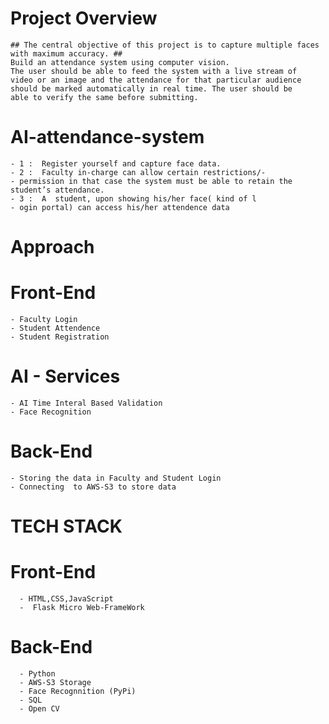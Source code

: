 # Project Overview
    ## The central objective of this project is to capture multiple faces with maximum accuracy. ##
    Build an attendance system using computer vision. 
    The user should be able to feed the system with a live stream of 
    video or an image and the attendance for that particular audience 
    should be marked automatically in real time. The user should be 
    able to verify the same before submitting.

# AI-attendance-system
    - 1 :  Register yourself and capture face data.
    - 2 :  Faculty in-charge can allow certain restrictions/- 
    - permission in that case the system must be able to retain the student’s attendance.
    - 3 :  A  student, upon showing his/her face( kind of l
    - ogin portal) can access his/her attendence data


# Approach
   # Front-End
    - Faculty Login
    - Student Attendence 
    - Student Registration
    
   # AI - Services
    - AI Time Interal Based Validation
    - Face Recognition
    
   # Back-End
    - Storing the data in Faculty and Student Login
    - Connecting  to AWS-S3 to store data
    
    
    
 # TECH STACK
 
  # Front-End
      - HTML,CSS,JavaScript
      -  Flask Micro Web-FrameWork

  # Back-End
      - Python
      - AWS-S3 Storage
      - Face Recognnition (PyPi)
      - SQL
      - Open CV

  
   
